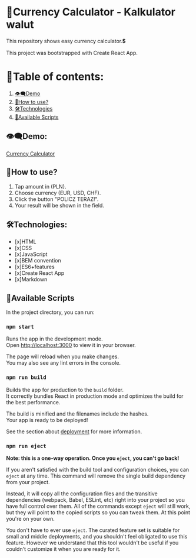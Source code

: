 # 📂Currency Calculator - Kalkulator walut
This repository shows easy currency calculator.💲

This project was bootstrapped with Create React App.
# 📑Table of contents:
1. [👁‍🗨Demo](#👁‍🗨demo)
2. [📌How to use?](#📌how-to-use)
3. [🛠Technologies](#🛠technologies)
4. [📌Available Scripts](#📌available-scripts)
## 👁‍🗨Demo:
[Currency Calculator](https://maxnatalia.github.io/currency-calculator-react/)

## 📌How to use?
1. Tap amount in (PLN).
2. Choose currency (EUR, USD, CHF).
3. Click the button "POLICZ TERAZ!".
4. Your result will be shown in the field.

## 🛠Technologies:
- [x]HTML
- [x]CSS
- [x]JavaScript
- [x]BEM convention
- [x]ES6+features
- [x]Create React App
- [x]Markdown
## 📌Available Scripts

In the project directory, you can run:

### `npm start`

Runs the app in the development mode.\
Open [http://localhost:3000](http://localhost:3000) to view it in your browser.

The page will reload when you make changes.\
You may also see any lint errors in the console.

### `npm run build`

Builds the app for production to the `build` folder.\
It correctly bundles React in production mode and optimizes the build for the best performance.

The build is minified and the filenames include the hashes.\
Your app is ready to be deployed!

See the section about [deployment](https://facebook.github.io/create-react-app/docs/deployment) for more information.

### `npm run eject`

**Note: this is a one-way operation. Once you `eject`, you can't go back!**

If you aren't satisfied with the build tool and configuration choices, you can `eject` at any time. This command will remove the single build dependency from your project.

Instead, it will copy all the configuration files and the transitive dependencies (webpack, Babel, ESLint, etc) right into your project so you have full control over them. All of the commands except `eject` will still work, but they will point to the copied scripts so you can tweak them. At this point you're on your own.

You don't have to ever use `eject`. The curated feature set is suitable for small and middle deployments, and you shouldn't feel obligated to use this feature. However we understand that this tool wouldn't be useful if you couldn't customize it when you are ready for it.
